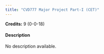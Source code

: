 ```yaml
---
title: "CVD777 Major Project Part-I (CET)"
---
```

**Credits:** 9 (0-0-18)

#### Description
No description available.